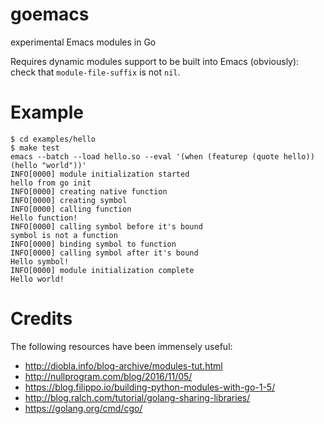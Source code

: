 # goemacs
experimental Emacs modules in Go

Requires dynamic modules support to be built into Emacs (obviously): check that
`module-file-suffix` is not `nil`.

# Example

```
$ cd examples/hello
$ make test
emacs --batch --load hello.so --eval '(when (featurep (quote hello)) (hello "world"))'
INFO[0000] module initialization started
hello from go init
INFO[0000] creating native function
INFO[0000] creating symbol
INFO[0000] calling function
Hello function!
INFO[0000] calling symbol before it's bound
symbol is not a function
INFO[0000] binding symbol to function
INFO[0000] calling symbol after it's bound
Hello symbol!
INFO[0000] module initialization complete
Hello world!
```

# Credits
The following resources have been immensely useful:
* http://diobla.info/blog-archive/modules-tut.html
* http://nullprogram.com/blog/2016/11/05/
* https://blog.filippo.io/building-python-modules-with-go-1-5/
* http://blog.ralch.com/tutorial/golang-sharing-libraries/
* https://golang.org/cmd/cgo/
